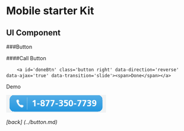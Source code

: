 Mobile starter Kit
================================

UI Component
--------------------------------


###Button

####Call Button
		
		<a id='doneBtn' class='button right' data-direction='reverse' data-ajax='true' data-transition='slide'><span>Done</span></a>

Demo

![alt text][Demo]

[Demo]: ../../screenshots/call_button.png "Demo"

	
*[back] (../button.md)*  
	

